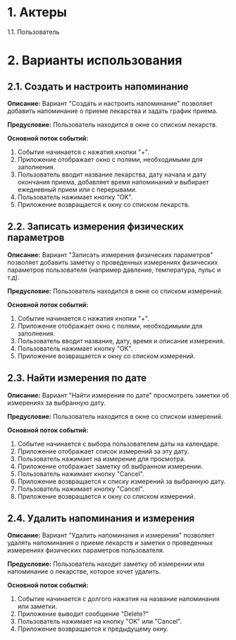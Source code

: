 # 1. Актеры
1.1. Пользователь
# 2. Варианты использования
## 2.1. Создать и настроить напоминание
**Описание:** Вариант "Создать и настроить напоминание" позволяет добавить напоминание о приеме лекарства и задать график приема.

**Предусловие:** Пользователь находится в окне со списком лекарств.

**Основной поток событий:**
1. Событие начинается с нажатия кнопки "+".
2. Приложение отображает окно с полями, необходимыми для заполнения.
3. Пользователь вводит название лекарства, дату начала и дату окончания приема, добавляет время напоминаний и выбирает ежедневный прием или с перерывами.
4. Пользователь нажимает кнопку "OK".
5. Приложение возвращается к окну со списком лекарств.
## 2.2. Записать измерения физических параметров
**Описание:** Вариант "Записать измерения физических параметров" позволяет добавить заметку о проведенных измерениях физических параметров пользователя (например давление, температура, пульс и т.д).

**Предусловие:** Пользователь находится в окне со списком измерений.

**Основной поток событий:**
1. Событие начинается с нажатия кнопки "+".
2. Приложение отображает окно с полями, необходимыми для заполнения.
3. Пользователь вводит название, дату, время и описание измерения.
4. Пользователь нажимает кнопку "OK".
5. Приложение возвращается к окну со списком измерений.
## 2.3. Найти измерения по дате
**Описание:** Вариант "Найти измерения по дате" просмотреть заметки об измерениях за выбранную дату.

**Предусловие:** Пользователь находится в окне со списком измерений.

**Основной поток событий:**
1. Событие начинается с выбора пользователем даты на календаре.
2. Приложение отображает список измерений за эту дату.
3. Пользователь нажимает на измерение для просмотра.
4. Приложение отображает заметку об выбранном измерении.
5. Пользователь нажимает кнопку "Cancel".
6. Приложение возвращается к списку измерений за выбранную дату.
7. Пользователь нажимает кнопку "Cancel".
8. Приложение возвращается к окну со списком измерений.
## 2.4. Удалить напоминания и измерения
**Описание:** Вариант "Удалить напоминания и измерения" позволяет удалять напоминания о приеме лекарств и заметки о проведенных измерениях физических параметров пользователя.

**Предусловие:** Пользователь находит заметку об измерении или напоминание о лекарстве, которое хочет удалить.

**Основной поток событий:**
1. Событие начинается с долгого нажатия на название напоминания или заметки.
2. Приложение выводит сообщение "Delete?"
3. Пользователь нажимает на кнопку "OK" или "Cancel".
4. Приложение возвращается к предыдущему окну.
